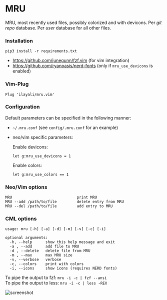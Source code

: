 # MRU

MRU, most recently used files, possibly colorized and with devicons.
Per _git repo_ database. Per _user_ database for all other files.

### Installation
    pip3 install -r requirements.txt

* https://github.com/junegunn/fzf.vim (for vim integration)
* https://github.com/ryanoasis/nerd-fonts (only if `mru_use_devicons` is enabled)


### Vim-Plug

    Plug 'ilayali/mru.vim'

### Configuration
Default parameters can be specified in the following manner:
* `~/.mru.conf` (see `config/.mru.conf` for an example)
* neo/vim specific parameters:

    Enable devicons:

      let g:mru_use_devicons = 1

    Enable colors:

      let g:mru_use_colors == 1

### Neo/Vim options
    MRU                             print MRU
    MRU --add /path/to/file         delete entry from MRU
    MRU --del /path/to/file         add entry to MRU


### CML options
    usage: mru [-h] [-a] [-d] [-m] [-v] [-c] [-i]

    optional arguments:
      -h, --help      show this help message and exit
      -a , --add      add file to MRU
      -d , --delete   delete file from MRU
      -m , --max      max MRU size
      -v, --verbose   verbose
      -c, --colors    print with colors
      -i, --icons     show icons (requires NERD fonts)


To pipe the output to fzf: `mru -i -c | fzf --ansi`  
To pipe the output to less: `mru -i -c | less -REX`


![screenshot](http://github.com/ilAYAli/mru.vim/edit/master/img/ss-vim.png)
